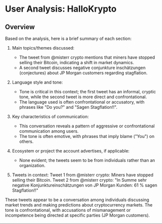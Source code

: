 # User Analysis: HalloKrypto

## Overview

Based on the analysis, here is a brief summary of each section:

1. Main topics/themes discussed:
   - The tweet from @misterr crypto mentions that miners have stopped selling their Bitcoin, indicating a shift in market dynamics.
   - A second tweet discusses negative conjunkture inschätzungen (conjectures) about JP Morgan customers regarding stagflation.

2. Language style and tone:
   - Tone is critical in this context; the first tweet has an informal, cryptic tone, while the second tweet is more direct and confrontational.
   - The language used is often confrontational or accusatory, with phrases like "Do you?" and "Sagen Stagflation!!".

3. Key characteristics of communication:
   - This conversation reveals a pattern of aggressive or confrontational communication among users.
   - The tone is often emotive, with phrases that imply blame ("You") on others.

4. Ecosystem or project the account advertises, if applicable:
   - None evident; the tweets seem to be from individuals rather than an organization.

5. Tweets in context:
    Tweet 1 from @misterr crypto: Miners have stopped selling their Bitcoin.
    Tweet 2 from @misterr crypto: "In Summe sehr negative Konjunktureinschätzungen von JP Morgan Kunden: 61 % sagen Stagflation!!"

These tweets appear to be a conversation among individuals discussing market trends and making predictions about cryptocurrency markets. The tone is confrontational, with accusations of mismanagement or incompetence being directed at specific parties (JP Morgan customers).